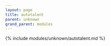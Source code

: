 ```yaml
---
layout: page
title: autotalent
parent: unknown
grand_parent: modules
---
```


{% include modules/unknown/autotalent.md %}
